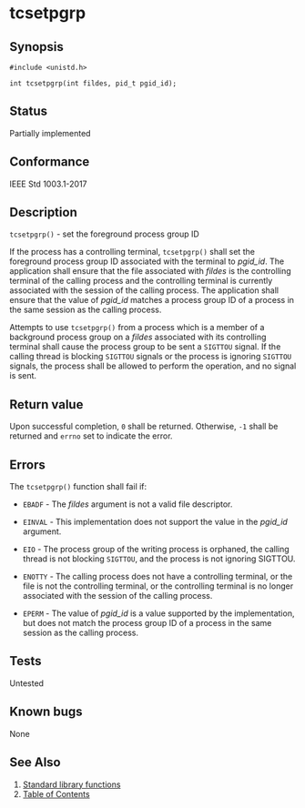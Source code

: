 # tcsetpgrp

## Synopsis

`#include <unistd.h>`

`int tcsetpgrp(int fildes, pid_t pgid_id);`

## Status

Partially implemented

## Conformance

IEEE Std 1003.1-2017

## Description

`tcsetpgrp()` - set the foreground process group ID

If the process has a controlling terminal, `tcsetpgrp()` shall set the foreground process group ID associated with the
terminal to _pgid_id_. The application shall ensure that the file associated with _fildes_ is the controlling terminal
of the calling process and the controlling terminal is currently associated with the session of the calling process. The
application shall ensure that the value of _pgid_id_ matches a process group ID of a process in the same session as the
calling process.

Attempts to use `tcsetpgrp()` from a process which is a member of a background process group on a _fildes_ associated
with its controlling terminal shall cause the process group to be sent a `SIGTTOU` signal. If the calling thread is
blocking `SIGTTOU` signals or the process is ignoring `SIGTTOU` signals, the process shall be allowed to perform the
operation, and no signal is sent.

## Return value

Upon successful completion, `0` shall be returned. Otherwise, `-1` shall be returned and `errno` set to indicate the
error.

## Errors

The `tcsetpgrp()` function shall fail if:

* `EBADF` - The _fildes_ argument is not a valid file descriptor.

* `EINVAL` - This implementation does not support the value in the _pgid_id_ argument.

* `EIO` - The process group of the writing process is orphaned, the calling thread is not blocking `SIGTTOU`, and the
process is not ignoring SIGTTOU.

* `ENOTTY` - The calling process does not have a controlling terminal, or the file is not the controlling terminal, or
the controlling terminal is no longer associated with the session of the calling process.

* `EPERM` - The value of _pgid_id_ is a value supported by the implementation, but does not match the process group ID
of a process in the same session as the calling process.

## Tests

Untested

## Known bugs

None

## See Also

1. [Standard library functions](../functions.md)
2. [Table of Contents](../../../README.md)

